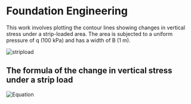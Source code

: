 # Foundation Engineering

This work involves plotting the contour lines showing changes in vertical stress under a strip-loaded area. The area is subjected to a uniform pressure of q (100 kPa) and has a width of B (1 m).

![stripload](https://github.com/mucahitbz/Foundation_Engineering/assets/106281879/772b2d26-c93b-47e1-b1c2-0e0644e0636d)

## The formula of the change in vertical stress under a strip load

![Equation](https://github.com/mucahitbz/Foundation_Engineering/assets/106281879/287a635f-9e24-43fe-8f5a-2ec34f7dd0ba)
